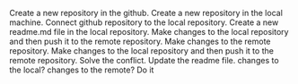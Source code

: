Create a new repository in the github.
Create a new repository in the local machine.
Connect github repository to the local repository.
Create a new readme.md file in the local repository.
Make changes to the local repository and then push it to the remote repository.
Make changes to the remote repository.
Make changes to the local repository and then push it to the remote repository.
Solve the conflict.
Update the readme file.
changes to the local?
changes to the remote?
Do it
